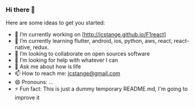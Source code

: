 ### Hi there 👋

<!--
**jcstange/jcstange** is a ✨ _special_ ✨ repository because its `README.md` (this file) appears on your GitHub profile. -->

Here are some ideas to get you started:

- 🔭 I’m currently working on [http://jcstange.github.io/F1react] 
- 🌱 I’m currently learning flutter, android, ios, python, aws, react, react-native, redux.
- 👯 I’m looking to collaborate on open sources software
- 🤔 I’m looking for help with whatever I can
- 💬 Ask me about how is life
- 📫 How to reach me: jcstange@gmail.com
- 😄 Pronouns: ...
- ⚡ Fun fact: This is just a dummy temporary README.md, I'm going to improve it

